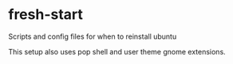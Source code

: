 # fresh-start

Scripts and config files for when to reinstall ubuntu

This setup also uses pop shell and user theme gnome extensions.